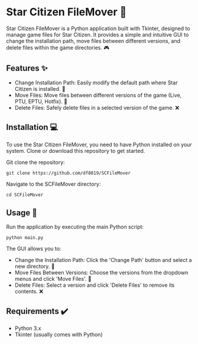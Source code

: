 # Star Citizen FileMover :rocket:

Star Citizen FileMover is a Python application built with Tkinter, designed to manage game files for Star Citizen. It provides a simple and intuitive GUI to change the installation path, move files between different versions, and delete files within the game directories. :video_game:

## Features :sparkles:

- Change Installation Path: Easily modify the default path where Star Citizen is installed. :file_folder:
- Move Files: Move files between different versions of the game (Live, PTU, EPTU, Hotfix). :arrows_counterclockwise:
- Delete Files: Safely delete files in a selected version of the game. :x:

## Installation :computer:

To use the Star Citizen FileMover, you need to have Python installed on your system. Clone or download this repository to get started.

Git clone the repository:

```git clone https://github.com/df8819/SCFileMover```

Navigate to the SCFileMover directory:

```cd SCFileMover```

## Usage :wrench:

Run the application by executing the main Python script:

```python main.py```

The GUI allows you to:

- Change the Installation Path: Click the 'Change Path' button and select a new directory. :file_folder:
- Move Files Between Versions: Choose the versions from the dropdown menus and click 'Move Files'. :arrows_counterclockwise:
- Delete Files: Select a version and click 'Delete Files' to remove its contents. :x:

## Requirements :heavy_check_mark:

- Python 3.x
- Tkinter (usually comes with Python)
